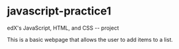 # javascript-practice1
edX's JavaScript, HTML, and CSS -- project

This is a basic webpage that allows the user to add items to a list.
